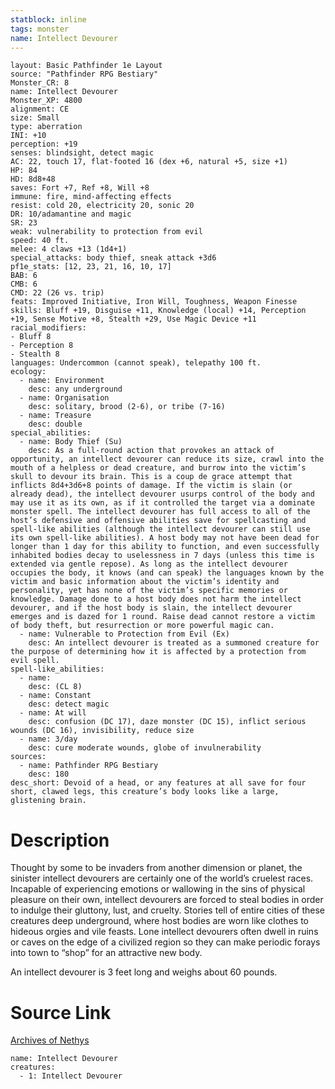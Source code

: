 ```yaml
---
statblock: inline
tags: monster
name: Intellect Devourer
---
```

```statblock
layout: Basic Pathfinder 1e Layout
source: "Pathfinder RPG Bestiary"
Monster_CR: 8
name: Intellect Devourer
Monster_XP: 4800
alignment: CE
size: Small
type: aberration
INI: +10
perception: +19
senses: blindsight, detect magic
AC: 22, touch 17, flat-footed 16 (dex +6, natural +5, size +1)
HP: 84
HD: 8d8+48
saves: Fort +7, Ref +8, Will +8
immune: fire, mind-affecting effects
resist: cold 20, electricity 20, sonic 20
DR: 10/adamantine and magic
SR: 23
weak: vulnerability to protection from evil
speed: 40 ft.
melee: 4 claws +13 (1d4+1)
special_attacks: body thief, sneak attack +3d6
pf1e_stats: [12, 23, 21, 16, 10, 17]
BAB: 6
CMB: 6
CMD: 22 (26 vs. trip)
feats: Improved Initiative, Iron Will, Toughness, Weapon Finesse
skills: Bluff +19, Disguise +11, Knowledge (local) +14, Perception +19, Sense Motive +8, Stealth +29, Use Magic Device +11
racial_modifiers:
- Bluff 8
- Perception 8
- Stealth 8
languages: Undercommon (cannot speak), telepathy 100 ft.
ecology:
  - name: Environment
    desc: any underground
  - name: Organisation
    desc: solitary, brood (2-6), or tribe (7-16)
  - name: Treasure
    desc: double
special_abilities:
  - name: Body Thief (Su)
    desc: As a full-round action that provokes an attack of opportunity, an intellect devourer can reduce its size, crawl into the mouth of a helpless or dead creature, and burrow into the victim’s skull to devour its brain. This is a coup de grace attempt that inflicts 8d4+3d6+8 points of damage. If the victim is slain (or already dead), the intellect devourer usurps control of the body and may use it as its own, as if it controlled the target via a dominate monster spell. The intellect devourer has full access to all of the host’s defensive and offensive abilities save for spellcasting and spell-like abilities (although the intellect devourer can still use its own spell-like abilities). A host body may not have been dead for longer than 1 day for this ability to function, and even successfully inhabited bodies decay to uselessness in 7 days (unless this time is extended via gentle repose). As long as the intellect devourer occupies the body, it knows (and can speak) the languages known by the victim and basic information about the victim’s identity and personality, yet has none of the victim’s specific memories or knowledge. Damage done to a host body does not harm the intellect devourer, and if the host body is slain, the intellect devourer emerges and is dazed for 1 round. Raise dead cannot restore a victim of body theft, but resurrection or more powerful magic can.
  - name: Vulnerable to Protection from Evil (Ex)
    desc: An intellect devourer is treated as a summoned creature for the purpose of determining how it is affected by a protection from evil spell.
spell-like_abilities:
  - name:
    desc: (CL 8)
  - name: Constant
    desc: detect magic
  - name: At will
    desc: confusion (DC 17), daze monster (DC 15), inflict serious wounds (DC 16), invisibility, reduce size
  - name: 3/day
    desc: cure moderate wounds, globe of invulnerability
sources:
  - name: Pathfinder RPG Bestiary
    desc: 180
desc_short: Devoid of a head, or any features at all save for four short, clawed legs, this creature’s body looks like a large, glistening brain.
```
# Description
Thought by some to be invaders from another dimension or planet, the sinister intellect devourers are certainly one of the world’s cruelest races. Incapable of experiencing emotions or wallowing in the sins of physical pleasure on their own, intellect devourers are forced to steal bodies in order to indulge their gluttony, lust, and cruelty. Stories tell of entire cities of these creatures deep underground, where host bodies are worn like clothes to hideous orgies and vile feasts. Lone intellect devourers often dwell in ruins or caves on the edge of a civilized region so they can make periodic forays into town to “shop” for an attractive new body.

An intellect devourer is 3 feet long and weighs about 60 pounds.
# Source Link
[Archives of Nethys](https://aonprd.com/MonsterDisplay.aspx?ItemName=Intellect%20Devourer)
```encounter-table
name: Intellect Devourer
creatures:
  - 1: Intellect Devourer
```
